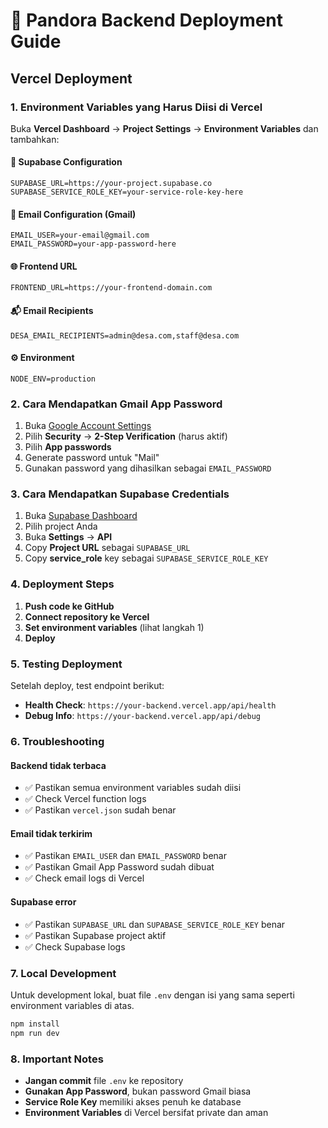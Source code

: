 # 🚀 Pandora Backend Deployment Guide

## Vercel Deployment

### 1. Environment Variables yang Harus Diisi di Vercel

Buka **Vercel Dashboard** → **Project Settings** → **Environment Variables** dan tambahkan:

#### 🔐 Supabase Configuration
```
SUPABASE_URL=https://your-project.supabase.co
SUPABASE_SERVICE_ROLE_KEY=your-service-role-key-here
```

#### 📧 Email Configuration (Gmail)
```
EMAIL_USER=your-email@gmail.com
EMAIL_PASSWORD=your-app-password-here
```

#### 🌐 Frontend URL
```
FRONTEND_URL=https://your-frontend-domain.com
```

#### 📬 Email Recipients
```
DESA_EMAIL_RECIPIENTS=admin@desa.com,staff@desa.com
```

#### ⚙️ Environment
```
NODE_ENV=production
```

### 2. Cara Mendapatkan Gmail App Password

1. Buka [Google Account Settings](https://myaccount.google.com/)
2. Pilih **Security** → **2-Step Verification** (harus aktif)
3. Pilih **App passwords**
4. Generate password untuk "Mail"
5. Gunakan password yang dihasilkan sebagai `EMAIL_PASSWORD`

### 3. Cara Mendapatkan Supabase Credentials

1. Buka [Supabase Dashboard](https://supabase.com/dashboard)
2. Pilih project Anda
3. Buka **Settings** → **API**
4. Copy **Project URL** sebagai `SUPABASE_URL`
5. Copy **service_role** key sebagai `SUPABASE_SERVICE_ROLE_KEY`

### 4. Deployment Steps

1. **Push code ke GitHub**
2. **Connect repository ke Vercel**
3. **Set environment variables** (lihat langkah 1)
4. **Deploy**

### 5. Testing Deployment

Setelah deploy, test endpoint berikut:

- **Health Check**: `https://your-backend.vercel.app/api/health`
- **Debug Info**: `https://your-backend.vercel.app/api/debug`

### 6. Troubleshooting

#### Backend tidak terbaca
- ✅ Pastikan semua environment variables sudah diisi
- ✅ Check Vercel function logs
- ✅ Pastikan `vercel.json` sudah benar

#### Email tidak terkirim
- ✅ Pastikan `EMAIL_USER` dan `EMAIL_PASSWORD` benar
- ✅ Pastikan Gmail App Password sudah dibuat
- ✅ Check email logs di Vercel

#### Supabase error
- ✅ Pastikan `SUPABASE_URL` dan `SUPABASE_SERVICE_ROLE_KEY` benar
- ✅ Pastikan Supabase project aktif
- ✅ Check Supabase logs

### 7. Local Development

Untuk development lokal, buat file `.env` dengan isi yang sama seperti environment variables di atas.

```bash
npm install
npm run dev
```

### 8. Important Notes

- **Jangan commit** file `.env` ke repository
- **Gunakan App Password**, bukan password Gmail biasa
- **Service Role Key** memiliki akses penuh ke database
- **Environment Variables** di Vercel bersifat private dan aman
